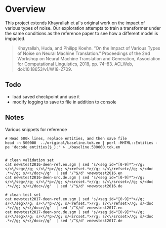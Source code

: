 # Overview

This project extends Khayrallah et al's original work on the impact of various types of noise.  Our exploration attempts to train a transformer under the same conditions as the reference paper to see how a different model is impacted.

> Khayrallah, Huda, and Philipp Koehn. “On the Impact of Various Types of Noise on Neural Machine Translation.” Proceedings of the 2nd Workshop on Neural Machine Translation and Generation, Association for Computational Linguistics, 2018, pp. 74–83. ACLWeb, doi:10.18653/v1/W18-2709.


## Todo

* load saved checkpoint and use it
* modify logging to save to file in addition to console

## Notes

Various snippets for reference

```
# Head 500k lines, replace entities, and then save file
head -n 500000  ../original/baseline.tok.en | perl -MHTML::Entities -pe 'decode_entities($_);' > ./baseline.500000.tok.en


# clean validation set
cat newstest2016-deen-ref.en.sgm | sed 's/<seg id="[0-9]*">//g; s/<\/seg>//g; s/<\/*p>//g; s/<refset.*>//g; s/<\/refset>//g; s/<doc .*>//g; s/<\/doc>//g'  | sed '/^$/d' >newstest2016.en
cat newstest2016-deen-src.de.sgm | sed 's/<seg id="[0-9]*">//g; s/<\/seg>//g; s/<\/*p>//g; s/<srcset.*>//g; s/<\/srcset>//g; s/<doc .*>//g; s/<\/doc>//g'  | sed '/^$/d' >newstest2016.de

# clean test set
cat newstest2017-deen-ref.en.sgm | sed 's/<seg id="[0-9]*">//g; s/<\/seg>//g; s/<\/*p>//g; s/<refset.*>//g; s/<\/refset>//g; s/<doc .*>//g; s/<\/doc>//g'  | sed '/^$/d' >newstest2017.en
cat newstest2017-deen-src.de.sgm | sed 's/<seg id="[0-9]*">//g; s/<\/seg>//g; s/<\/*p>//g; s/<srcset.*>//g; s/<\/srcset>//g; s/<doc .*>//g; s/<\/doc>//g'  | sed '/^$/d' >newstest2017.de


```